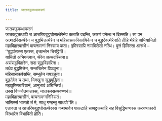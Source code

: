 ```yaml
---
title: जातकट्ठकथाकरणं

---
```

जातकट्ठकथाकरणं  
जातकट्ठकथापि च आचरियबुद्धघोसत्थेरेनेव कताति वदन्ति, कारणं पनेत्थ न दिस्सति। सा पन अत्थदस्सित्थेरेन च बुद्धमित्तत्थेरेन च महिसासकनिकायिकेन च बुद्धदेवत्थेरेनाति तीहि थेरेहि अभियाचितो महाविहारवासीनं वाचनामग्गं निस्साय कता। इमिस्सापि नामविसेसो नत्थि। वुत्तं हिमिस्सा आरम्भे –  
‘‘बुद्धवंसस्स एतस्स, इच्छन्तेन चिरट्ठितिं।  
याचितो अभिगन्त्वान, थेरेन अत्थदस्सिना॥  
असंसट्ठविहारेन, सदा सुद्धविहारिना।  
तथेव बुद्धमित्तेन, सन्तचित्तेन विञ्‍ञुना॥  
महिसासकवंसम्हि, सम्भूतेन नयञ्‍ञुना।  
बुद्धदेवेन च तथा, भिक्खुना सुद्धबुद्धिना॥  
महापुरिसचरियानं, आनुभावं अचिन्तियं।  
तस्स विज्‍जोतयन्तस्स, जातकस्सत्थवण्णनं॥  
महाविहारवासीनं, वाचनामग्गनिस्सितं।  
भासिस्सं भासतो तं मे, साधु गण्हन्तु साधवो’’ति॥  
एत्तावता च आचरियबुद्धघोसत्थेरस्स गन्थभावेन पाकटाहि सब्बट्ठकथाहि सह विसुद्धिमग्गस्स करणप्पकारो वित्थारेन विभावितो होति।  